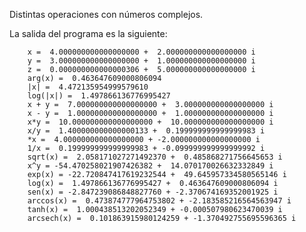 Distintas operaciones con números complejos.

La salida del programa es la siguiente:

		x =  4.000000000000000000 +  2.000000000000000000 i 
		y =  3.000000000000000000 +  1.000000000000000000 i 
		z =  0.000000000000000306 +  5.000000000000000000 i 
		arg(x) =  0.463647609000806094
		|x| =  4.472135954999579610
		log(|x|) =  1.497866136776995427
		x + y =  7.000000000000000000 +  3.000000000000000000 i 
		x - y =  1.000000000000000000 +  1.000000000000000000 i 
		x*y =  10.000000000000000000 +  10.000000000000000000 i 
		x/y =  1.400000000000000133 +  0.199999999999999983 i 
		*x =  4.000000000000000000 + -2.000000000000000000 i 
		1/x =  0.199999999999999983 + -0.099999999999999992 i 
		sqrt(x) =  2.058171027271492370 +  0.485868271756645653 i 
		x^y = -54.470258021907426382 +  14.070170026632332849 i 
		exp(x) = -22.720847417619232544 +  49.645957334580565146 i 
		log(x) =  1.497866136776995427 +  0.463647609000806094 i 
		sen(x) = -2.847239086848827760 + -2.370674169352001925 i 
		arccos(x) =  0.473874777964753802 + -2.183585216564563947 i 
		tanh(x) =  1.000438513202052349 + -0.000507980623470039 i 
		arcsech(x) =  0.101863915980124259 + -1.370492755695596365 i 
 
